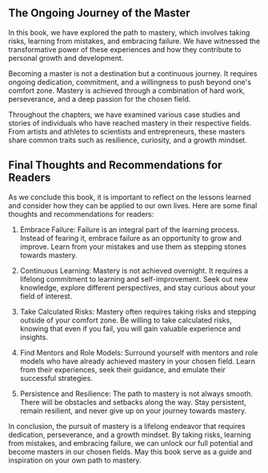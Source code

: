 
The Ongoing Journey of the Master
---------------------------------

In this book, we have explored the path to mastery, which involves taking risks, learning from mistakes, and embracing failure. We have witnessed the transformative power of these experiences and how they contribute to personal growth and development.

Becoming a master is not a destination but a continuous journey. It requires ongoing dedication, commitment, and a willingness to push beyond one's comfort zone. Mastery is achieved through a combination of hard work, perseverance, and a deep passion for the chosen field.

Throughout the chapters, we have examined various case studies and stories of individuals who have reached mastery in their respective fields. From artists and athletes to scientists and entrepreneurs, these masters share common traits such as resilience, curiosity, and a growth mindset.

Final Thoughts and Recommendations for Readers
----------------------------------------------

As we conclude this book, it is important to reflect on the lessons learned and consider how they can be applied to our own lives. Here are some final thoughts and recommendations for readers:

1. Embrace Failure: Failure is an integral part of the learning process. Instead of fearing it, embrace failure as an opportunity to grow and improve. Learn from your mistakes and use them as stepping stones towards mastery.

2. Continuous Learning: Mastery is not achieved overnight. It requires a lifelong commitment to learning and self-improvement. Seek out new knowledge, explore different perspectives, and stay curious about your field of interest.

3. Take Calculated Risks: Mastery often requires taking risks and stepping outside of your comfort zone. Be willing to take calculated risks, knowing that even if you fail, you will gain valuable experience and insights.

4. Find Mentors and Role Models: Surround yourself with mentors and role models who have already achieved mastery in your chosen field. Learn from their experiences, seek their guidance, and emulate their successful strategies.

5. Persistence and Resilience: The path to mastery is not always smooth. There will be obstacles and setbacks along the way. Stay persistent, remain resilient, and never give up on your journey towards mastery.

In conclusion, the pursuit of mastery is a lifelong endeavor that requires dedication, perseverance, and a growth mindset. By taking risks, learning from mistakes, and embracing failure, we can unlock our full potential and become masters in our chosen fields. May this book serve as a guide and inspiration on your own path to mastery.